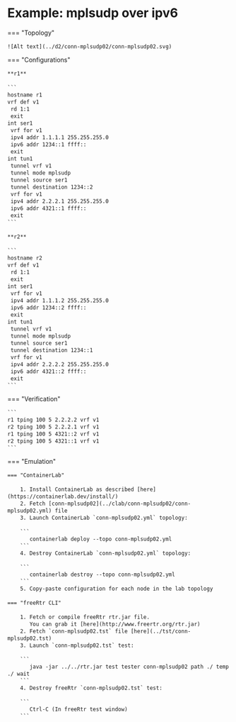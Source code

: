 # Example: mplsudp over ipv6

=== "Topology"

    ![Alt text](../d2/conn-mplsudp02/conn-mplsudp02.svg)

=== "Configurations"

    **r1**

    ```
    hostname r1
    vrf def v1
     rd 1:1
     exit
    int ser1
     vrf for v1
     ipv4 addr 1.1.1.1 255.255.255.0
     ipv6 addr 1234::1 ffff::
     exit
    int tun1
     tunnel vrf v1
     tunnel mode mplsudp
     tunnel source ser1
     tunnel destination 1234::2
     vrf for v1
     ipv4 addr 2.2.2.1 255.255.255.0
     ipv6 addr 4321::1 ffff::
     exit
    ```

    **r2**

    ```
    hostname r2
    vrf def v1
     rd 1:1
     exit
    int ser1
     vrf for v1
     ipv4 addr 1.1.1.2 255.255.255.0
     ipv6 addr 1234::2 ffff::
     exit
    int tun1
     tunnel vrf v1
     tunnel mode mplsudp
     tunnel source ser1
     tunnel destination 1234::1
     vrf for v1
     ipv4 addr 2.2.2.2 255.255.255.0
     ipv6 addr 4321::2 ffff::
     exit
    ```

=== "Verification"

    ```
    r1 tping 100 5 2.2.2.2 vrf v1
    r2 tping 100 5 2.2.2.1 vrf v1
    r1 tping 100 5 4321::2 vrf v1
    r2 tping 100 5 4321::1 vrf v1
    ```

=== "Emulation"

    === "ContainerLab"

        1. Install ContainerLab as described [here](https://containerlab.dev/install/)  
        2. Fetch [conn-mplsudp02](../clab/conn-mplsudp02/conn-mplsudp02.yml) file  
        3. Launch ContainerLab `conn-mplsudp02.yml` topology:  

        ```
           containerlab deploy --topo conn-mplsudp02.yml  
        ```
        4. Destroy ContainerLab `conn-mplsudp02.yml` topology:  

        ```
           containerlab destroy --topo conn-mplsudp02.yml  
        ```
        5. Copy-paste configuration for each node in the lab topology

    === "freeRtr CLI"

        1. Fetch or compile freeRtr rtr.jar file.  
           You can grab it [here](http://www.freertr.org/rtr.jar)  
        2. Fetch `conn-mplsudp02.tst` file [here](../tst/conn-mplsudp02.tst)  
        3. Launch `conn-mplsudp02.tst` test:  

        ```
           java -jar ../../rtr.jar test tester conn-mplsudp02 path ./ temp ./ wait
        ```
        4. Destroy freeRtr `conn-mplsudp02.tst` test:  

        ```
           Ctrl-C (In freeRtr test window)
        ```

